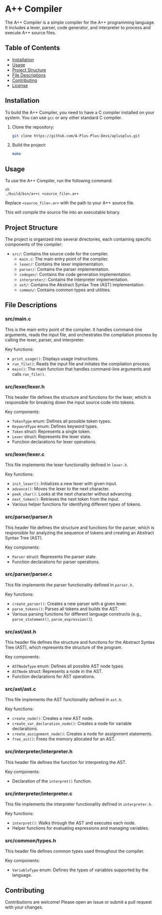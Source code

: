 # A++ Compiler

The A++ Compiler is a simple compiler for the A++ programming language. It includes a lexer, parser, code generator, and interpreter to process and execute A++ source files.

## Table of Contents

- [Installation](#installation)
- [Usage](#usage)
- [Project Structure](#project-structure)
- [File Descriptions](#file-descriptions)
- [Contributing](#contributing)
- [License](#license)

## Installation

To build the A++ Compiler, you need to have a C compiler installed on your system. You can use `gcc` or any other standard C compiler.

1. Clone the repository:
    ```sh
    git clone https://github.com/A-Plus-Plus-Devs/aplusplus.git
    ```

2. Build the project:
    ```sh
    make
    ```

## Usage

To use the A++ Compiler, run the following command:
```
sh
./build/bin/a++c <source_file>.a++
```
Replace `<source_file>.a++` with the path to your A++ source file.


This will compile the source file into an executable binary.

## Project Structure

The project is organized into several directories, each containing specific components of the compiler:

- `src/`: Contains the source code for the compiler.
  - `main.c`: The main entry point of the compiler.
  - `lexer/`: Contains the lexer implementation.
  - `parser/`: Contains the parser implementation.
  - `codegen/`: Contains the code generation implementation.
  - `interpreter/`: Contains the interpreter implementation.
  - `ast/`: Contains the Abstract Syntax Tree (AST) implementation.
  - `common/`: Contains common types and utilities.

## File Descriptions

### src/main.c

This is the main entry point of the compiler. It handles command-line arguments, reads the input file, and orchestrates the compilation process by calling the lexer, parser, and interpreter.

Key functions:
- `print_usage()`: Displays usage instructions.
- `run_file()`: Reads the input file and initiates the compilation process.
- `main()`: The main function that handles command-line arguments and calls `run_file()`.

### src/lexer/lexer.h

This header file defines the structure and functions for the lexer, which is responsible for breaking down the input source code into tokens.

Key components:
- `TokenType` enum: Defines all possible token types.
- `KeywordType` enum: Defines keyword types.
- `Token` struct: Represents a single token.
- `Lexer` struct: Represents the lexer state.
- Function declarations for lexer operations.

### src/lexer/lexer.c

This file implements the lexer functionality defined in `lexer.h`.

Key functions:
- `init_lexer()`: Initializes a new lexer with given input.
- `advance()`: Moves the lexer to the next character.
- `peek_char()`: Looks at the next character without advancing.
- `next_token()`: Retrieves the next token from the input.
- Various helper functions for identifying different types of tokens.

### src/parser/parser.h

This header file defines the structure and functions for the parser, which is responsible for analyzing the sequence of tokens and creating an Abstract Syntax Tree (AST).

Key components:
- `Parser` struct: Represents the parser state.
- Function declarations for parser operations.

### src/parser/parser.c

This file implements the parser functionality defined in `parser.h`.

Key functions:
- `create_parser()`: Creates a new parser with a given lexer.
- `parse_tokens()`: Parses all tokens and builds the AST.
- Various parsing functions for different language constructs (e.g., `parse_statement()`, `parse_expression()`).

### src/ast/ast.h

This header file defines the structure and functions for the Abstract Syntax Tree (AST), which represents the structure of the program.

Key components:
- `ASTNodeType` enum: Defines all possible AST node types.
- `ASTNode` struct: Represents a node in the AST.
- Function declarations for AST operations.

### src/ast/ast.c

This file implements the AST functionality defined in `ast.h`.

Key functions:
- `create_node()`: Creates a new AST node.
- `create_var_declaration_node()`: Creates a node for variable declarations.
- `create_assignment_node()`: Creates a node for assignment statements.
- `free_ast()`: Frees the memory allocated for an AST.

### src/interpreter/interpreter.h

This header file defines the function for interpreting the AST.

Key components:
- Declaration of the `interpret()` function.

### src/interpreter/interpreter.c

This file implements the interpreter functionality defined in `interpreter.h`.

Key functions:
- `interpret()`: Walks through the AST and executes each node.
- Helper functions for evaluating expressions and managing variables.

### src/common/types.h

This header file defines common types used throughout the compiler.

Key components:
- `VariableType` enum: Defines the types of variables supported by the language.

## Contributing

Contributions are welcome! Please open an issue or submit a pull request with your changes.


